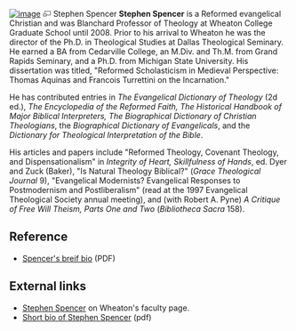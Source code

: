 [![image](images/4/43/Spencer.jpeg)](http://www.theopedia.com/File:Spencer.jpeg)
[![image](data:image/png;base64,iVBORw0KGgoAAAANSUhEUgAAAA8AAAALCAAAAACFLIiAAAAAAnRSTlMA/1uRIrUAAABPSURBVAjXY/j///+5vXDwjAHIr26ZAgXZe8H8a/+hoIcw/9nevdVL9+79DuPvzQYZFPUezu8BMZLXgkExnD8HAu6hqv//n+HZVjD4DuUDAKlChD3fj6aPAAAAAElFTkSuQmCC)](http://www.theopedia.com/File:Spencer.jpeg "Enlarge")
Stephen Spencer
**Stephen Spencer** is a Reformed evangelical Christian and was
Blanchard Professor of Theology at Wheaton College Graduate School
until 2008. Prior to his arrival to Wheaton he was the director of
the Ph.D. in Theological Studies at Dallas Theological Seminary. He
earned a BA from Cedarville College, an M.Div. and Th.M. from Grand
Rapids Seminary, and a Ph.D. from Michigan State University. His
dissertation was titled, "Reformed Scholasticism in Medieval
Perspective: Thomas Aquinas and Francois Turrettini on the
Incarnation."

He has contributed entries in
*The Evangelical Dictionary of Theology* (2d ed.),
*The Encyclopedia of the Reformed Faith, The Historical Handbook of Major Biblical Interpreters, The Biographical Dictionary of Christian Theologians*,
the *Biographical Dictionary of Evangelicals*, and the
*Dictionary for Theological Interpretation of the Bible*.

His articles and papers include "Reformed Theology, Covenant
Theology, and Dispensationalism" in
*Integrity of Heart, Skillfulness of Hands*, ed. Dyer and Zuck
(Baker), "Is Natural Theology Biblical?"
(*Grace Theological Journal* 9), "Evangelical Modernists?
Evangelical Responses to Postmodernism and Postliberalism" (read at
the 1997 Evangelical Theological Society annual meeting), and (with
Robert A. Pyne) *A Critique of Free Will Theism, Parts One and Two*
(*Bibliotheca Sacra* 158).

## Reference

-   [Spencer's breif bio](http://208.56.13.230/prospective/degrees/PhD_Website/phd_pdfs/Spencer_bio.pdf)
    (PDF)

## External links

-   [Stephen Spencer](http://www.wheaton.edu/Theology/Faculty/spencer/index.html)
    on Wheaton's faculty page.
-   [Short bio of Stephen Spencer](http://208.56.13.230/prospective/degrees/PhD_Website/phd_pdfs/Spencer_bio.pdf)
    (pdf)



